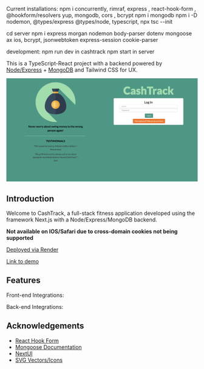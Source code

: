 Current installations:
npm i concurrently, rimraf, express , react-hook-form , @hookform/resolvers yup, mongodb, cors , bcrypt
npm i mongodb
npm i -D nodemon, @types/express @types/node, typescript,
npx tsc --init

cd server
npm i express morgan nodemon body-parser dotenv mongoose ax
ios, bcrypt, jsonwebtoken
express-session cookie-parser

development:
npm run dev in cashtrack
npm start in server

This is a TypeScript-React project with a backend powered by [Node/Express](https://expressjs.com/) + [MongoDB](https://www.mongodb.com/) and Tailwind CSS for UX.

<!-- Deployed via Vercel & PythonAnywhere: [Click here to visit the site](https://fitness-app-ousamuel.vercel.app/)
# SteelStance -->

[![Home Page Screen Shot](public/images/cashtrack.png)](https://raw.githubusercontent.com/ousamuel/CashTrack/main/public/images/cashtrack.png)

## Introduction

Welcome to CashTrack, a full-stack fitness application developed using the framework Next.js with a Node/Express/MongoDB backend. 

**Not available on IOS/Safari due to cross-domain cookies not being supported**

[Deployed via Render](https://cash-track-fpl2.onrender.com/)

[Link to demo](https://www.loom.com/share/a811ea6664ad44ea8a67e11eb4f71439?sid=b6286fa8-1e6d-4dbb-8fb9-6c07f22d93b0)

## Features

Front-end Integrations:

Back-end Integrations:
<!-- 
- User authentication via Flask-Login and Flask-Bcrypt for secure session management and password hashing
- Object-relational mapping utilizing SQLAlchemy
- RESTful API with full CRUD + CORS for cross-origin requests -->

## Acknowledgements

- [React Hook Form](https://react-hook-form.com/)
- [Mongoose Documentation](https://mongoosejs.com/)
- [NextUI](https://nextui.org/)
- [SVG Vectors/Icons](https://www.svgrepo.com/)

<!-- ## To run this repository on your local machine: -->

<!-- Clone the repository

```bash
git clone git@github.com:ousamuel/fitness-app.git
```

Install all required dependencies

```bash
chmod +x setup.sh
bash setup.sh
```

Open two different terminals

Terminal 1: cd into the 1-next directory

- Open providers.js
- Change line 17 to:

```bash
const BACKEND_URL = "http://localhost:3000";
```

Run this command

```bash
npm run dev
```

Terminal 2: cd into the 2-flask directory

- Open app.py
- Comment out lines 16, 31, 32
- Uncomment lines 17, 29, 30

Add this block to end of app.py

```bash
if __name__ == "__main__":
    app.run(port=5555, debug = True )
```

Run this command

```bash
python app.py
```

To re-seed the database with sample data:

```bash
python seed.py
```

Open [http://localhost:3000](http://localhost:3000) with your browser to see the result.

Sample User Logins(1-5):

- email: user1@gmail.com
- password: user1pass

By default:
Next.js server is ran on port 3000 & Flask application on port 5500 -->
